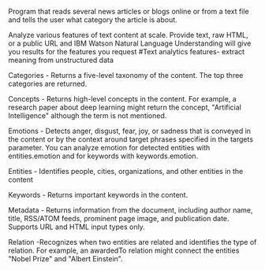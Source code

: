 Program that reads several news articles or blogs online or from a text file and tells the user what category the article is about.

Analyze various features of text content at scale. Provide text, raw HTML, or a public URL and IBM Watson Natural Language Understanding will give you results for the features you request
#Text analytics features- extract meaning from unstructured data

Categories - Returns a five-level taxonomy of the content. The top three categories are returned.

Concepts - Returns high-level concepts in the content. For example, a research paper about deep learning might return the concept, "Artificial Intelligence" although the term is not mentioned.

Emotions - Detects anger, disgust, fear, joy, or sadness that is conveyed in the content or by the context around target phrases specified in the targets parameter. You can analyze emotion for detected entities with entities.emotion and for keywords with keywords.emotion.

Entities - Identifies people, cities, organizations, and other entities in the content

Keywords - Returns important keywords in the content.

Metadata - Returns information from the document, including author name, title, RSS/ATOM feeds, prominent page image, and publication date. Supports URL and HTML input types only.

Relation -Recognizes when two entities are related and identifies the type of relation. For example, an awardedTo relation might connect the entities "Nobel Prize" and "Albert Einstein".
